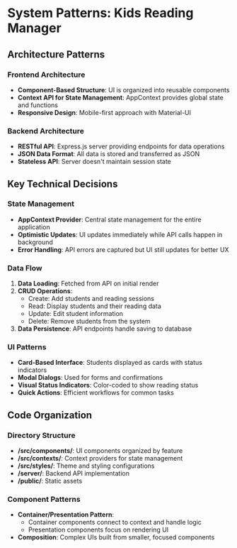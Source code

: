 # System Patterns: Kids Reading Manager

## Architecture Patterns

### Frontend Architecture
- **Component-Based Structure**: UI is organized into reusable components
- **Context API for State Management**: AppContext provides global state and functions
- **Responsive Design**: Mobile-first approach with Material-UI

### Backend Architecture
- **RESTful API**: Express.js server providing endpoints for data operations
- **JSON Data Format**: All data is stored and transferred as JSON
- **Stateless API**: Server doesn't maintain session state

## Key Technical Decisions

### State Management
- **AppContext Provider**: Central state management for the entire application
- **Optimistic Updates**: UI updates immediately while API calls happen in background
- **Error Handling**: API errors are captured but UI still updates for better UX

### Data Flow
1. **Data Loading**: Fetched from API on initial render
2. **CRUD Operations**: 
   - Create: Add students and reading sessions
   - Read: Display students and their reading data
   - Update: Edit student information
   - Delete: Remove students from the system
3. **Data Persistence**: API endpoints handle saving to database

### UI Patterns
- **Card-Based Interface**: Students displayed as cards with status indicators
- **Modal Dialogs**: Used for forms and confirmations
- **Visual Status Indicators**: Color-coded to show reading status
- **Quick Actions**: Efficient workflows for common tasks

## Code Organization

### Directory Structure
- **/src/components/**: UI components organized by feature
- **/src/contexts/**: Context providers for state management
- **/src/styles/**: Theme and styling configurations
- **/server/**: Backend API implementation
- **/public/**: Static assets

### Component Patterns
- **Container/Presentation Pattern**: 
  - Container components connect to context and handle logic
  - Presentation components focus on rendering UI
- **Composition**: Complex UIs built from smaller, focused components